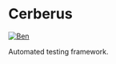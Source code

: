 Cerberus
========

[![Ben](http://demo.cerberus-testing.org:28080/CerberusQA/ResultCIV002?tag=Reporting_BI_7_30am_PROD_2017031207&outputFormat=svg)](http://demo.cerberus-testing.org:28080/CerberusQA/ReportingExecutionByTag.jsp?Tag=Reporting_BI_7_30am_PROD_2017031207)

Automated testing framework.
